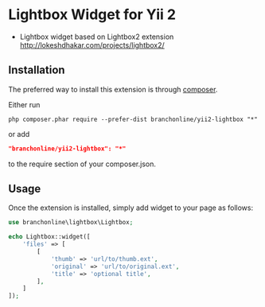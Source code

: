 Lightbox Widget for Yii 2
=========
- Lightbox widget based on Lightbox2 extension http://lokeshdhakar.com/projects/lightbox2/

Installation
------------

The preferred way to install this extension is through [composer](http://getcomposer.org/download/).

Either run

```
php composer.phar require --prefer-dist branchonline/yii2-lightbox "*"
```

or add

```json
"branchonline/yii2-lightbox": "*"
```

to the require section of your composer.json.

Usage
------------
Once the extension is installed, simply add widget to your page as follows:

```php
use branchonline\lightbox\Lightbox;

echo Lightbox::widget([
    'files' => [
        [
            'thumb' => 'url/to/thumb.ext',
            'original' => 'url/to/original.ext',
            'title' => 'optional title',
        ],
    ]
]);
```
